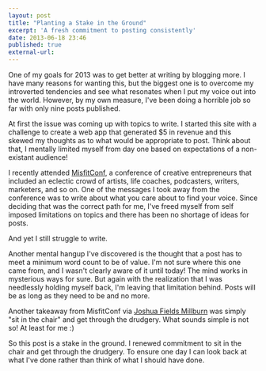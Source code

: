 ```yaml
---
layout: post
title: "Planting a Stake in the Ground"
excerpt: 'A fresh commitment to posting consistently'
date: 2013-06-18 23:46
published: true
external-url:
---
```

One of my goals for 2013 was to get better at writing by blogging more. I have many reasons for wanting this, but the biggest one is to overcome my introverted tendencies and see what resonates when I put my voice out into the world. However, by my own measure, I've been doing a horrible job so far with only nine posts published.

At first the issue was coming up with topics to write. I started this site with a challenge to create a web app that generated $5 in revenue and this skewed my thoughts as to what would be appropriate to post. Think about that, I mentally limited myself from day one based on expectations of a non-existant audience!

I recently attended [MisfitConf](http://aj-leon.com/misfit-conf), a conference of creative entrepreneurs that included an eclectic crowd of artists, life coaches, podcasters, writers, marketers, and so on. One of the messages I took away from the conference was to write about what you care about to find your voice. Since deciding that was the correct path for me, I've freed myself from self imposed limitations on topics and there has been no shortage of ideas for posts.

And yet I still struggle to write.

Another mental hangup I've discovered is the thought that a post has to meet a minimum word count to be of value. I'm not sure where this one came from, and I wasn't clearly aware of it until today! The mind works in mysterious ways for sure. But again with the realization that I was needlessly holding myself back, I'm leaving that limitation behind. Posts will be as long as they need to be and no more.

Another takeaway from MisfitConf via [Joshua Fields Millburn](http://www.twitter.com/jfm) was simply "sit in the chair" and get through the drudgery. What sounds simple is not so! At least for me :)

So this post is a stake in the ground. I renewed commitment to sit in the chair and get through the drudgery. To ensure one day I can look back at what I've done rather than think of what I should have done.
